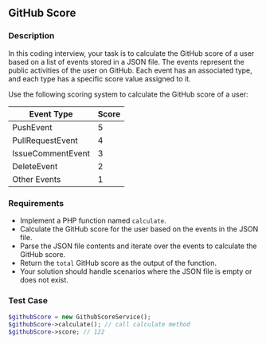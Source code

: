 ## GitHub Score

### Description

In this coding interview, your task is to calculate the GitHub score of a user based on a list of events stored in a JSON file. The events represent the public activities of the user on GitHub. Each event has an associated type, and each type has a specific score value assigned to it.

Use the following scoring system to calculate the GitHub score of a user:

| Event Type        | Score |
|-------------------|-------|
| PushEvent         | 5     |
| PullRequestEvent  | 4     |
| IssueCommentEvent | 3     |
| DeleteEvent       | 2     |
| Other Events      | 1     |

### Requirements

- Implement a PHP function named `calculate`.
- Calculate the GitHub score for the user based on the events in the JSON file.
- Parse the JSON file contents and iterate over the events to calculate the GitHub score.
- Return the `total` GitHub score as the output of the function.
- Your solution should handle scenarios where the JSON file is empty or does not exist.

### Test Case

```php
$githubScore = new GithubScoreService();
$githubScore->calculate(); // call calculate method
$githubScore->score; // 122
```
